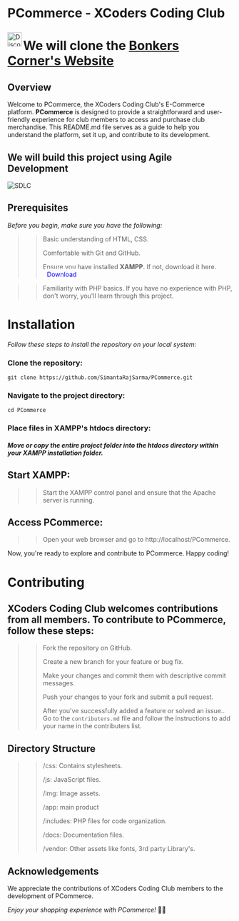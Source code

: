 # PCommerce - XCoders Coding Club
[<img align="left" alt="Discord" width="32px" style="position: relative; top: 7px;"
 src="https://raw.githubusercontent.com/NNTin/discord-logo/master/src/assets/animateddiscord.svg"/>](https://discord.gg/QFKX9JEK)

# We will clone the [Bonkers Corner's Website](https://www.bonkerscorner.com/) 

## Overview
Welcome to PCommerce, the XCoders Coding Club's E-Commerce platform. **PCommerce** is designed to provide a straightforward and user-friendly experience for club members to access and purchase club merchandise. This README.md file serves as a guide to help you understand the platform, set it up, and contribute to its development.

## We will build this project using Agile Development
![SDLC](https://images.yourstory.com/production/document_image/mystoryimage/k9l4rt69-SDLC-system-model.gif?w=1152&fm=auto&ar=2:1&mode=crop&crop=faces)
## Prerequisites

_Before you begin, make sure you have the following:_

>> Basic understanding of HTML, CSS.
>>
>> Comfortable with Git and GitHub.
>>
>> Ensure you have installed **XAMPP**. If not, download it here.
<a href="https://sourceforge.net/projects/xampp/files/latest/download" style="background-color: white; padding: 4px 9px; color: black; text-decoration: none; border-radius: 7px; color: blue;">Download</a>


>> Familiarity with PHP basics.
>If you have no experience with PHP, don't worry, you'll learn through this project.

# Installation
_Follow these steps to install the repository on your local system:_

### Clone the repository:

  `git clone https://github.com/SimantaRajSarma/PCommerce.git`

### Navigate to the project directory:

  `cd PCommerce`

### Place files in XAMPP's htdocs directory:

##### Move or copy the entire project folder into the htdocs directory within your XAMPP installation folder.

## Start XAMPP:

>> Start the XAMPP control panel and ensure that the Apache server is running.

## Access PCommerce:

>> Open your web browser and go to http://localhost/PCommerce.

Now, you're ready to explore and contribute to PCommerce. Happy coding!

# Contributing

## XCoders Coding Club welcomes contributions from all members. To contribute to PCommerce, follow these steps:

>> Fork the repository on GitHub.
>>
>> Create a new branch for your feature or bug fix.
>>
>> Make your changes and commit them with descriptive commit messages.
>>
>> Push your changes to your fork and submit a pull request.
>>
>> After you've successfully added a feature or solved an issue.. Go to the `contributers.md` file and follow the instructions to add your name in the contributers list.


## Directory Structure

>> /css: Contains stylesheets.
>>
>> /js: JavaScript files.
>>
>> /img: Image assets.
>>
>> /app: main product
>>
>> /includes: PHP files for code organization.
>>
>> /docs: Documentation files.
>>
>> /vendor: Other assets like fonts, 3rd party Library's.



## Acknowledgements
We appreciate the contributions of XCoders Coding Club members to the development of PCommerce.

_Enjoy your shopping experience with PCommerce!_ 🛒✨
